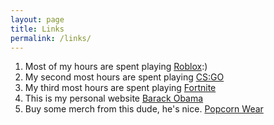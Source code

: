 ```yaml
---
layout: page
title: Links
permalink: /links/
---
```


1. Most of my hours are spent playing [Roblox][link1]:)
2. My second most hours are spent playing [CS:GO][link2]
3. My third most hours are spent playing [Fortnite][link3]
4. This is my personal website [Barack Obama][link4]
5. Buy some merch from this dude, he's nice. [Popcorn Wear][link5]

[link1]: https://www.roblox.com
[link2]: http://blog.counter-strike.net/
[link3]: https://www.epicgames.com
[link4]: https://barackobama.com/
[link5]: https://www.popcornwear.com/
